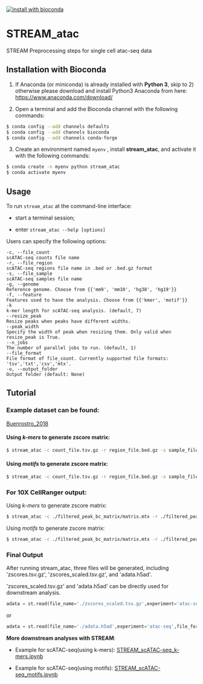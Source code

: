 [![install with bioconda](https://img.shields.io/badge/install%20with-bioconda-brightgreen.svg?style=flat)](http://bioconda.github.io/recipes/stream_atac/README.html)

# STREAM_atac
 STREAM Preprocessing steps for single cell atac-seq data

Installation with Bioconda
--------------------------

1)	If Anaconda (or miniconda) is already installed with **Python 3**, skip to 2) otherwise please download and install Python3 Anaconda from here: https://www.anaconda.com/download/

2)	Open a terminal and add the Bioconda channel with the following commands:

```sh
$ conda config --add channels defaults
$ conda config --add channels bioconda
$ conda config --add channels conda-forge
```

3)	Create an environment named `myenv` , install **stream_atac**, and activate it with the following commands:

```sh
$ conda create -n myenv python stream_atac
$ conda activate myenv
```

Usage
-----

To run `stream_atac` at the command-line interface:

* start a terminal session;

* enter ```stream_atac --help [options]```

Users can specify the following options:
```
-c, --file_count  
scATAC-seq counts file name
-r, --file_region  
scATAC-seq regions file name in .bed or .bed.gz format  
-s, --file_sample  
scATAC-seq samples file name
-g, --genome
Reference genome. Choose from {{'mm9', 'mm10', 'hg38', 'hg19'}}
-f, --feature
Features used to have the analysis. Choose from {{'kmer', 'motif'}} 
-k
k-mer length for scATAC-seq analysis. (default, 7)
--resize_peak
Resize peaks when peaks have different widths.
--peak_width  
Specify the width of peak when resizing them. Only valid when resize_peak is True.
--n_jobs  
The number of parallel jobs to run. (default, 1)
--file_format   
File format of file_count. Currently supported file formats: 'tsv','txt','csv','mtx'.
-o, --output_folder  
Output folder (default: None)
```

Tutorial
--------

### Example dataset can be found:

[Buenrostro_2018](https://www.dropbox.com/sh/zv6z7f3kzrafwmq/AACAlU8akbO_a-JOeJkiWT1za?dl=0)

#### Using *k-mers* to generate zscore matrix:  

```sh
$ stream_atac -c count_file.tsv.gz -r region_file.bed.gz -s sample_file.tsv.gz -g hg19 -f kmer -k 7 --n_jobs 3 -o output_folder
```

#### Using *motifs* to generate zscore matrix:  

```sh
$ stream_atac -c count_file.tsv.gz -r region_file.bed.gz -s sample_file.tsv.gz -g hg19 -f motif --n_jobs 3 -o output_folder
```

### For 10X CellRanger output:

Using *k-mers* to generate zscore matrix:  
```sh
$ stream_atac -c ./filtered_peak_bc_matrix/matrix.mtx -r ./filtered_peak_bc_matrix/peaks.bed -s ./filtered_peak_bc_matrix/barcodes.tsv --file_format mtx -g hg19 -f kmer -k 7 --n_jobs 3 -o output_folder
```

Using *motifs* to generate zscore matrix:  
```sh
$ stream_atac -c ./filtered_peak_bc_matrix/matrix.mtx -r ./filtered_peak_bc_matrix/peaks.bed -s ./filtered_peak_bc_matrix/barcodes.tsv --file_format mtx -g hg19 -f motif --n_jobs 3 -o output_folder
```

### Final Output

After running stream_atac, three files will be generated, including 'zscores.tsv.gz', 'zscores_scaled.tsv.gz', and 'adata.h5ad'.

'zscores_scaled.tsv.gz' and 'adata.h5ad' can be directly used for downstream analysis.

```python
adata = st.read(file_name='./zscores_scaled.tsv.gz',experiment='atac-seq')
```

or

```python
adata = st.read(file_name='./adata.h5ad',experiment='atac-seq',file_format='h5ad')
```


**More downstream analyses with STREAM**:

* Example for scATAC-seq(using k-mers): [STREAM_scATAC-seq_k-mers.ipynb](https://nbviewer.jupyter.org/github/pinellolab/STREAM/blob/master/tutorial/4.STREAM_scATAC-seq_k-mers.ipynb?flush_cache=true)

* Example for scATAC-seq(using motifs): [STREAM_scATAC-seq_motifs.ipynb](https://nbviewer.jupyter.org/github/pinellolab/STREAM/blob/master/tutorial/5.STREAM_scATAC-seq_motifs.ipynb?flush_cache=true)

